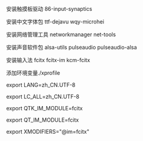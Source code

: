 安装触摸板驱动 86-input-synaptics

安装中文字体包 ttf-dejavu wqy-microhei

安装网络管理工具 networkmanager net-tools

安装声音软件包 alsa-utils pulseaudio  pulseaudio-alsa

安装输入法 fcitx fcitx-im kcm-fcitx

添加环境变量./xprofile

export LANG=zh_CN.UTF-8

export LC_ALL=zh_CN.UTF-8

export QTK_IM_MODULE=fcitx

export QT_IM_MODULE=fcitx

export XMODIFIERS="@im=fcitx"

